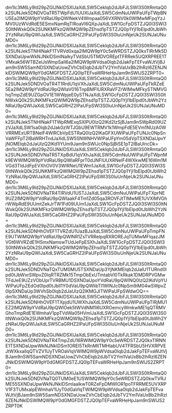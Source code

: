 dm1lc3M6Ly9ld29pZGlJNklDSXlJaXdLSW5Ceklqb2dJbFJLSWl3S0ltRmtaQ0k2SUNJek5DNDVOaTR5TWpFdU1UUXlJaXdLSW5CdmNuUWlPaUFpTWpBNU5Ea2lMQW9pYVdRaU9pQWlNekV4Wmpaa056VXRNV0k0WlMwMFpqYzJMV0UzWVdRdE5ESmxNamRqTlRoaVl6QXpJaXdLSW1GcFpDSTZJQ0l3SWl3S0ltNWxkQ0k2SUNKMFkzQWlMQW9pZEhsd1pTSTZJQ0p1YjI1bElpd0tJbWh2YzNRaU9pQWlJaXdLSW5CaGRHZ2lPaUFpSWl3S0luUnNjeUk2SUNJaUNuMD0=
dm1lc3M6Ly9ld29pZGlJNklDSXlJaXdLSW5Ceklqb2dJbFJLSWl3S0ltRmtaQ0k2SUNJek5TNHlNakF1TVRVd0xqa2lMQW9pY0c5eWRDSTZJQ0kxTlRrMk5DSXNDaUpwWkNJNklDSmlNalkyTVdSbU5TMDVOREptTFRRek5UQXRPREE1TVMxak56WTBZelJsWmpSall6a2lMQW9pWVdsa0lqb2dJakFpTEFvaWJtVjBJam9nSW5SamNDSXNDaUowZVhCbElqb2dJbTV2Ym1VaUxBb2lhRzl6ZENJNklDSWlMQW9pY0dGMGFDSTZJQ0lpTEFvaWRHeHpJam9nSWlJS2ZRPT0=
dm1lc3M6Ly9ld29pZGlJNklDSXlJaXdLSW5Ceklqb2dJbFJLSWl3S0ltRmtaQ0k2SUNJek5DNDVOaTR4T1RrdU1qVXhJaXdLSW5CdmNuUWlPaUFpTkRZeE5Ea2lMQW9pYVdRaU9pQWlaV016TnpBMFlURXRaVFZrWlMwMFkySTNMVGhqTmpZdE9UZGpOV1E1WWpjeE0ySTNJaXdLSW1GcFpDSTZJQ0l3SWl3S0ltNWxkQ0k2SUNKMFkzQWlMQW9pZEhsd1pTSTZJQ0p1YjI1bElpd0tJbWh2YzNRaU9pQWlJaXdLSW5CaGRHZ2lPaUFpSWl3S0luUnNjeUk2SUNJaUNuMD0=
dm1lc3M6Ly9ld29pZGlJNklDSXlJaXdLSW5Ceklqb2dJbFJLSWl3S0ltRmtaQ0k2SUNJek5TNHlNakF1TWpRMExqSXlPU0lzQ2lKd2IzSjBJam9nSWpRd09UZzVJaXdLSW1sa0lqb2dJak0zWTJGbU9EWTRMV1k1WmpFdE5EVm1NUzA0WVRRMExURTBNelF4WlRCbVpESTRaQ0lzQ2lKaGFXUWlPaUFpTUNJc0NpSnVaWFFpT2lBaWRHTndJaXdLSW5SNWNHVWlPaUFpYm05dVpTSXNDaUpvYjNOMElqb2dJaUlzQ2lKd1lYUm9Jam9nSWlJc0NpSjBiSE1pT2lBaUlncDk=
dm1lc3M6Ly9ld29pZGlJNklDSXlJaXdLSW5Ceklqb2dJbFJLSWl3S0ltRmtaQ0k2SUNJek5DNDVNaTR5TXpBdU1qVXhJaXdLSW5CdmNuUWlPaUFpTWpnMk9EWWlMQW9pYVdRaU9pQWlaRFprT0dJNFlUUXRNelF4WXkwME16Wm1MVGd3TldJdFpEVXhOV0V3WlRNeU1EWm1JaXdLSW1GcFpDSTZJQ0l3SWl3S0ltNWxkQ0k2SUNKMFkzQWlMQW9pZEhsd1pTSTZJQ0p1YjI1bElpd0tJbWh2YzNRaU9pQWlJaXdLSW5CaGRHZ2lPaUFpSWl3S0luUnNjeUk2SUNJaUNuMD0=
dm1lc3M6Ly9ld29pZGlJNklDSXlJaXdLSW5Ceklqb2dJbFJLSWl3S0ltRmtaQ0k2SUNJek5DNDVNaTR4TlRVdU1USTJJaXdLSW5CdmNuUWlPaUFpTXprNE9UZ2lMQW9pYVdRaU9pQWlaakF4Tm1Zd05qa3ROVFJtTlMwME1UVXlMVGhrWWpRdE9UUmtZekJrTW1Fd09UUm1JaXdLSW1GcFpDSTZJQ0l3SWl3S0ltNWxkQ0k2SUNKMFkzQWlMQW9pZEhsd1pTSTZJQ0p1YjI1bElpd0tJbWh2YzNRaU9pQWlJaXdLSW5CaGRHZ2lPaUFpSWl3S0luUnNjeUk2SUNJaUNuMD0=
dm1lc3M6Ly9ld29pZGlJNklDSXlJaXdLSW5Ceklqb2dJbFJLSWl3S0ltRmtaQ0k2SUNJek5DNHhOVEF1TVRZdU1UazBJaXdLSW5CdmNuUWlPaUFpTmpFNE9UTWlMQW9pYVdRaU9pQWlNR1ZsTVRRelpqRXROREJqTUMwMFlqazJMVGt6WVRZdE1HSmxNamswTUdJeFpESXhJaXdLSW1GcFpDSTZJQ0l3SWl3S0ltNWxkQ0k2SUNKMFkzQWlMQW9pZEhsd1pTSTZJQ0p1YjI1bElpd0tJbWh2YzNRaU9pQWlJaXdLSW5CaGRHZ2lPaUFpSWl3S0luUnNjeUk2SUNJaUNuMD0=
dm1lc3M6Ly9ld29pZGlJNklDSXlJaXdLSW5Ceklqb2dJbFJLSWl3S0ltRmtaQ0k2SUNJek5DNDVNaTQxTUM0MU5TSXNDaUp3YjNKMElqb2dJalU1TURnd0lpd0tJbWxrSWpvZ0lqRTRZMk15TmpObExUTmtabVl0TkRkak1DMDRPVGMwTFdJeE9UZzVObUprTVRBMU1DSXNDaUpoYVdRaU9pQWlNQ0lzQ2lKdVpYUWlPaUFpZEdOd0lpd0tJblI1Y0dVaU9pQWlibTl1WlNJc0NpSm9iM04wSWpvZ0lpSXNDaUp3WVhSb0lqb2dJaUlzQ2lKMGJITWlPaUFpSWdwOQ==
dm1lc3M6Ly9ld29pZGlJNklDSXlJaXdLSW5Ceklqb2dJbFJLSWl3S0ltRmtaQ0k2SUNJek5DNHhOVEF1TXpjdU1UWXhJaXdLSW5CdmNuUWlPaUFpTlRjMU1EZ2lMQW9pYVdRaU9pQWlOek5tWVdNM1l6UXROemcyWmkwME1qQTRMVGhoTmpRdE1EWmhaV1ppTVdWa05HVmlJaXdLSW1GcFpDSTZJQ0l3SWl3S0ltNWxkQ0k2SUNKMFkzQWlMQW9pZEhsd1pTSTZJQ0p1YjI1bElpd0tJbWh2YzNRaU9pQWlJaXdLSW5CaGRHZ2lPaUFpSWl3S0luUnNjeUk2SUNJaUNuMD0=
dm1lc3M6Ly9ld29pZGlJNklDSXlJaXdLSW5Ceklqb2dJbFJLSWl3S0ltRmtaQ0k2SUNJek5DNDVNaTR4TmpZdU16RWlMQW9pY0c5eWRDSTZJQ0kxTlRNNE1TSXNDaUpwWkNJNklDSm1OREl5TkRnMllTMHlabUV4TFRSbU5HVXRPVEJtWXkxallqQTVZV1UyTVROaVlqVWlMQW9pWVdsa0lqb2dJakFpTEFvaWJtVjBJam9nSW5SamNDSXNDaUowZVhCbElqb2dJbTV2Ym1VaUxBb2lhRzl6ZENJNklDSWlMQW9pY0dGMGFDSTZJQ0lpTEFvaWRHeHpJam9nSWlJS2ZRPT0=
dm1lc3M6Ly9ld29pZGlJNklDSXlJaXdLSW5Ceklqb2dJbFJLSWl3S0ltRmtaQ0k2SUNJek5DNDVNaTQ0TUM0eE1USWlMQW9pY0c5eWRDSTZJQ0kwTVRJME55SXNDaUpwWkNJNklDSmlaalkwT0RZeFpDMWlOR1poTFRRME5UVXRPV1F3TUMxalpEWmhaV1UyT0dGaVlqTWlMQW9pWVdsa0lqb2dJakFpTEFvaWJtVjBJam9nSW5SamNDSXNDaUowZVhCbElqb2dJbTV2Ym1VaUxBb2lhRzl6ZENJNklDSWlMQW9pY0dGMGFDSTZJQ0lpTEFvaWRHeHpJam9nSWlJS2ZRPT0K
